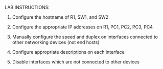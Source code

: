 LAB INSTRUCTIONS:



1. Configure the hostname of R1, SW1, and SW2

2. Configure the appropriate IP addresses on R1, PC1, PC2, PC3, PC4

3. Manually configure the speed and duplex on interfaces connected to other 
    networking devices (not end hosts)

4. Configure appropriate descriptions on each interface

5. Disable interfaces which are not connected to other devices